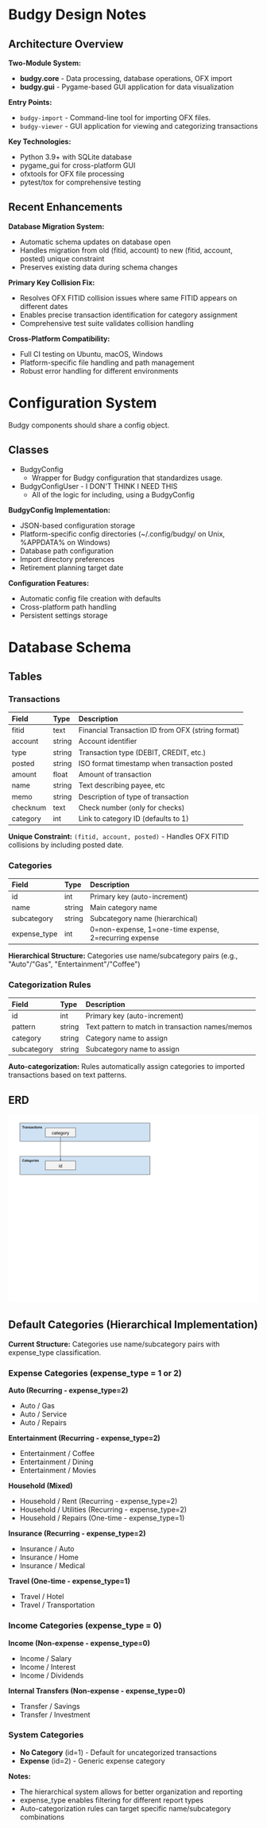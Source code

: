 # Budgy Design Notes

## Architecture Overview

**Two-Module System:**

* **budgy.core** - Data processing, database operations, OFX import
* **budgy.gui** - Pygame-based GUI application for data visualization

**Entry Points:**

* `budgy-import` - Command-line tool for importing OFX files.
* `budgy-viewer` - GUI application for viewing and categorizing transactions

**Key Technologies:**

* Python 3.9+ with SQLite database
* pygame_gui for cross-platform GUI
* ofxtools for OFX file processing
* pytest/tox for comprehensive testing

## Recent Enhancements

**Database Migration System:**

* Automatic schema updates on database open
* Handles migration from old (fitid, account) to new (fitid, account, posted) unique constraint
* Preserves existing data during schema changes

**Primary Key Collision Fix:**

* Resolves OFX FITID collision issues where same FITID appears on different dates
* Enables precise transaction identification for category assignment
* Comprehensive test suite validates collision handling

**Cross-Platform Compatibility:**

* Full CI testing on Ubuntu, macOS, Windows
* Platform-specific file handling and path management
* Robust error handling for different environments

# Configuration System

Budgy components should share a config object.

## Classes

* BudgyConfig  
  * Wrapper for Budgy configuration that standardizes usage.  
* BudgyConfigUser \- I DON'T THINK I NEED THIS  
  * All of the logic for including, using a BudgyConfig

**BudgyConfig Implementation:**

* JSON-based configuration storage
* Platform-specific config directories (~/.config/budgy/ on Unix, %APPDATA% on Windows)
* Database path configuration
* Import directory preferences
* Retirement planning target date

**Configuration Features:**

* Automatic config file creation with defaults
* Cross-platform path handling
* Persistent settings storage

# Database Schema

## Tables

### Transactions

| Field | Type | Description |
| :---- | :---- | :---- |
| fitid | text | Financial Transaction ID from OFX (string format) |
| account | string | Account identifier |
| type | string | Transaction type (DEBIT, CREDIT, etc.) |
| posted | string | ISO format timestamp when transaction posted |
| amount | float | Amount of transaction |
| name | string | Text describing payee, etc |
| memo | string  | Description of type of transaction |
| checknum | text | Check number (only for checks) |
| category | int | Link to category ID (defaults to 1) |

**Unique Constraint:** `(fitid, account, posted)` - Handles OFX FITID collisions by including posted date.

### Categories

| Field | Type | Description |
| :---- | :---- | :---- |
| id | int | Primary key (auto-increment) |
| name | string | Main category name |
| subcategory | string | Subcategory name (hierarchical) |
| expense_type | int | 0=non-expense, 1=one-time expense, 2=recurring expense |

**Hierarchical Structure:** Categories use name/subcategory pairs (e.g., "Auto"/"Gas", "Entertainment"/"Coffee")

### Categorization Rules

| Field | Type | Description |
| :---- | :---- | :---- |
| id | int | Primary key (auto-increment) |
| pattern | string | Text pattern to match in transaction names/memos |
| category | string | Category name to assign |
| subcategory | string | Subcategory name to assign |

**Auto-categorization:** Rules automatically assign categories to imported transactions based on text patterns.

## ERD
![erd](img/erd.svg)

## Default Categories (Hierarchical Implementation)

**Current Structure:** Categories use name/subcategory pairs with expense_type classification.

### Expense Categories (expense_type = 1 or 2)

**Auto (Recurring - expense_type=2)**
* Auto / Gas
* Auto / Service  
* Auto / Repairs

**Entertainment (Recurring - expense_type=2)**
* Entertainment / Coffee
* Entertainment / Dining
* Entertainment / Movies

**Household (Mixed)**
* Household / Rent (Recurring - expense_type=2)
* Household / Utilities (Recurring - expense_type=2) 
* Household / Repairs (One-time - expense_type=1)

**Insurance (Recurring - expense_type=2)**
* Insurance / Auto
* Insurance / Home
* Insurance / Medical

**Travel (One-time - expense_type=1)**
* Travel / Hotel
* Travel / Transportation

### Income Categories (expense_type = 0)

**Income (Non-expense - expense_type=0)**
* Income / Salary
* Income / Interest
* Income / Dividends

**Internal Transfers (Non-expense - expense_type=0)**
* Transfer / Savings
* Transfer / Investment

### System Categories

* **No Category** (id=1) - Default for uncategorized transactions
* **Expense** (id=2) - Generic expense category

**Notes:** 

* The hierarchical system allows for better organization and reporting
* expense_type enables filtering for different report types
* Auto-categorization rules can target specific name/subcategory combinations